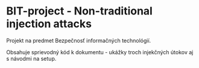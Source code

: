 # BIT-project - Non-traditional injection attacks
Projekt na predmet Bezpečnosť informačných technológií.

Obsahuje sprievodný kód k dokumentu - ukážky troch injekčných útokov aj s návodmi na setup.